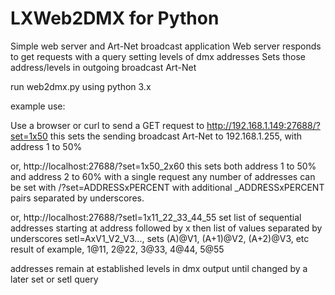 # LXWeb2DMX for Python

Simple web server and Art-Net broadcast application
Web server responds to get requests with a query setting levels of dmx addresses
Sets those address/levels in outgoing broadcast Art-Net

run web2dmx.py using python 3.x

example use:

Use a  browser or curl to send a GET request to http://192.168.1.149:27688/?set=1x50
  this sets the sending broadcast Art-Net to 192.168.1.255, with address 1 to 50%
  
or, http://localhost:27688/?set=1x50_2x60
   this sets both address 1 to 50% and address 2 to 60% with a single request
   any number of addresses can be set with /?set=ADDRESSxPERCENT
   with additional _ADDRESSxPERCENT pairs separated by underscores.
   
or, http://localhost:27688/?setl=1x11_22_33_44_55
   set list of sequential addresses starting at address
      followed by x then list of values separated by underscores
	  setl=AxV1_V2_V3..., sets (A)@V1, (A+1)@V2, (A+2)@V3, etc
	  result of example, 1@11, 2@22, 3@33, 4@44, 5@55
	  
addresses remain at established levels in dmx output until changed by a later set or setl query